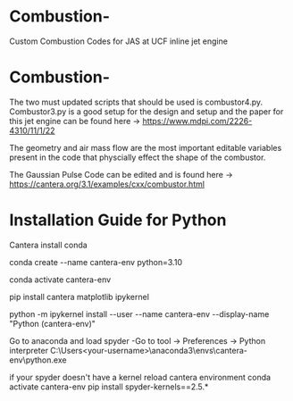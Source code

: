 # Combustion-
Custom Combustion Codes for JAS at UCF inline jet engine

# Combustion-
The two must updated scripts that should be used is combustor4.py. Combustor3.py is a good setup for the design and setup and the paper for this jet engine
can be found here -> https://www.mdpi.com/2226-4310/11/1/22

The geometry and air mass flow are the most important editable variables present in the code that physcially effect the shape of the combustor.

The Gaussian Pulse Code can be edited and is found here -> https://cantera.org/3.1/examples/cxx/combustor.html

Installation Guide for Python
==========================================
Cantera
install conda

conda create --name cantera-env python=3.10


conda activate cantera-env

pip install cantera matplotlib ipykernel

python -m ipykernel install --user --name cantera-env --display-name "Python (cantera-env)"

Go to anaconda and load spyder
-Go to tool -> Preferences -> Python interpreter
C:\Users\<your-username>\anaconda3\envs\cantera-env\python.exe

if your spyder doesn't have a kernel
reload cantera environment
conda activate cantera-env
pip install spyder-kernels==2.5.*

